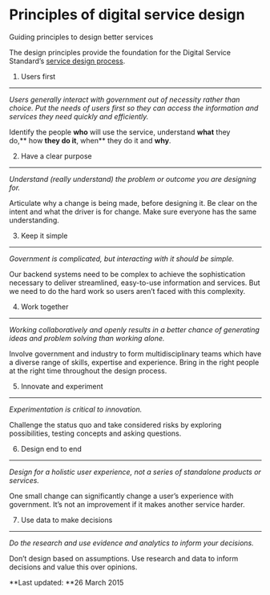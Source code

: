 Principles of digital service design 
====================================

Guiding principles to design better services

The design principles provide the foundation for the Digital Service
Standard’s [service design process](http://www.dto.gov.au/standard/service-design-process).

1. Users first 
--------------

*Users generally interact with government out of necessity rather than
choice. Put the needs of users first so they can access the information
and services they need quickly and efficiently.*

Identify the people **who** will use the service,
understand **what** they do,** how **they do it**, when** they do it
and **why**.

2. Have a clear purpose 
-----------------------

*Understand (really understand) the problem or outcome you are designing
for.*

Articulate why a change is being made, before designing it. Be clear on
the intent and what the driver is for change. Make sure everyone has the
same understanding.

3. Keep it simple 
-----------------

*Government is complicated, but interacting with it should be simple.*

Our backend systems need to be complex to achieve the sophistication
necessary to deliver streamlined, easy-to-use information and services.
But we need to do the hard work so users aren’t faced with this
complexity.

4. Work together 
----------------

*Working collaboratively and openly results in a better chance of
generating ideas and problem solving than working alone.*

Involve government and industry to form multidisciplinary teams which
have a diverse range of skills, expertise and experience. Bring in the
right people at the right time throughout the design process.

5. Innovate and experiment 
--------------------------

*Experimentation is critical to innovation.*

Challenge the status quo and take considered risks by exploring
possibilities, testing concepts and asking questions.

6. Design end to end 
--------------------

*Design for a holistic user experience, not a series of standalone
products or services.*

One small change can significantly change a user’s experience with
government. It’s not an improvement if it makes another service harder.

7. Use data to make decisions 
-----------------------------

*Do the research and use evidence and analytics to inform your
decisions.*

Don’t design based on assumptions. Use research and data to inform
decisions and value this over opinions.

**Last updated: **26 March 2015
